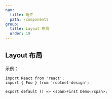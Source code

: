```yaml
---
nav:
  title: 组件
  path: /components
group:
  title: Layout 布局
  order: 19
---
```


## Layout 布局

示例：

```tsx
import React from 'react';
import { Foo } from 'rootnet-design';

export default () => <span>First Demo</span>;
```
